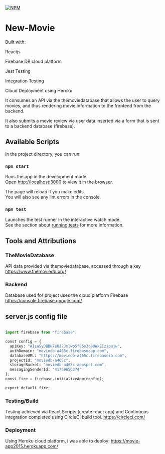 

[![NPM](https://nodei.co/npm/npm.png)](https://nodei.co/npm/npm/)

# New-Movie

Built with:

  Reactjs
 
 Firebase DB cloud platform
 
 Jest Testing
 
 Integration Testing
 
 Cloud Deployment using Heroku
 
It consumes an API via the themoviedatabase that allows the user to query movies, and thus rendering movie information to the frontend from the backend.


 
 It also submits a movie review via user data inserted via a form that is sent to a backend database (firebase).
 

## Available Scripts

In the project directory, you can run:

### `npm start`

Runs the app in the development mode.<br>
Open [http://localhost:3000](http://localhost:3000) to view it in the browser.

The page will reload if you make edits.<br>
You will also see any lint errors in the console.

### `npm test`

Launches the test runner in the interactive watch mode.<br>
See the section about [running tests](https://facebook.github.io/create-react-app/docs/running-tests) for more information.

## Tools and Attributions

### TheMovieDatabase
API data provided via themoviedatabase, accessed through a key
https://www.themoviedb.org/

### Backend

Database used for project uses the cloud platform Firebase
https://console.firebase.google.com/

## server.js config file

```python

import firebase from "firebase";

const config = {
  apiKey: "AIzaSyDBBH7eOJ2JmlwpSf86s3q8UWkEIzipujw",
  authDomain: "moviedb-a465c.firebaseapp.com",
  databaseURL: "https://moviedb-a465c.firebaseio.com",
  projectId: "moviedb-a465c",
  storageBucket: "moviedb-a465c.appspot.com",
  messagingSenderId: "41769656374"
};
const fire = firebase.initializeApp(config);

export default fire;

```

### Testing/Build

Testing achieved via React Scripts (create react app) and Continuous integration completed using CircleCI build tool.
https://circleci.com/

### Deployment

Using Heroku cloud platform, i was able to deploy: https://movie-app2015.herokuapp.com/




